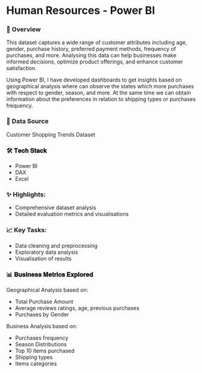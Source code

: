 # Human Resources - Power BI

### 📝 Overview
This dataset captures a wide range of customer attributes including age, gender, purchase history, preferred payment methods, frequency of purchases, and more. Analysing this data can help businesses make informed decisions, optimize product offerings, and enhance customer satisfaction.

Using Power BI, I have developed dashboards to get insights based on geographical analysis where can observe the states which more purchases with respect to gender, season, and more. At the same time we can obtain information about the preferences in relation to shipping types or purchases frequency.

### 📂 Data Source
Customer Shopping Trends Dataset

### 🛠️ 𝐓𝐞𝐜𝐡 𝐒𝐭𝐚𝐜𝐤
- Power BI
- DAX
- Excel

### ✨ Highlights:
- Comprehensive dataset analysis 
- Detailed evaluation metrics and visualisations 

### 📈 Key Tasks:
- Data cleaning and preprocessing 
- Exploratory data analysis 
- Visualisation of results

### 📊 𝐁𝐮𝐬𝐢𝐧𝐞𝐬𝐬 𝐌𝐞𝐭𝐫𝐢𝐜𝐬 𝐄𝐱𝐩𝐥𝐨𝐫𝐞𝐝
Geographical Analysis based on:
- Total Purchase Amount
- Average reviews ratings, age, previous purchases
- Purchases by Gender

Business Analysis based on:
- Purchases frequency
- Season Distributions
- Top 10 items purchased
- Shipping types
- Items categories
